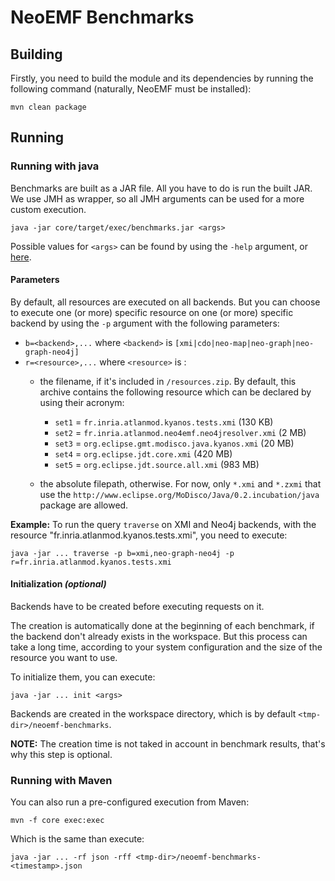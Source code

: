 NeoEMF Benchmarks
=================

## Building
Firstly, you need to build the module and its dependencies by running the following command (naturally, NeoEMF must be installed):

    mvn clean package
    
## Running

### Running with java
Benchmarks are built as a JAR file. All you have to do is run the built JAR.
We use JMH as wrapper, so all JMH arguments can be used for a more custom execution.

    java -jar core/target/exec/benchmarks.jar <args>
    
Possible values for `<args>` can be found by using the `-help` argument, or [here](https://raw.githubusercontent.com/atlanmod/NeoEMF/master/benchmarks/core/jmh-usage.txt).

#### Parameters
By default, all resources are executed on all backends. But you can choose to execute one (or more) specific resource on one (or more) specific backend by using the `-p` argument with the following parameters:
- `b=<backend>,...`     where `<backend>`  is `[xmi|cdo|neo-map|neo-graph|neo-graph-neo4j]`
- `r=<resource>,...`    where `<resource>` is :
  - the filename, if it's included in `/resources.zip`.
  By default, this archive contains the following resource which can be declared by using their acronym:
    - `set1` = `fr.inria.atlanmod.kyanos.tests.xmi` (130 KB)
    - `set2` = `fr.inria.atlanmod.neo4emf.neo4jresolver.xmi` (2 MB)
    - `set3` = `org.eclipse.gmt.modisco.java.kyanos.xmi` (20 MB)
    - `set4` = `org.eclipse.jdt.core.xmi` (420 MB)
    - `set5` = `org.eclipse.jdt.source.all.xmi` (983 MB)

  - the absolute filepath, otherwise.
  For now, only `*.xmi` and `*.zxmi` that use the `http://www.eclipse.org/MoDisco/Java/0.2.incubation/java` package are allowed.

__Example:__ To run the query `traverse` on XMI and Neo4j backends, with the resource "fr.inria.atlanmod.kyanos.tests.xmi", you need to execute:

    java -jar ... traverse -p b=xmi,neo-graph-neo4j -p r=fr.inria.atlanmod.kyanos.tests.xmi

#### Initialization _(optional)_
Backends have to be created before executing requests on it.

The creation is automatically done at the beginning of each benchmark, if the backend don't already exists in the workspace.
But this process can take a long time, according to your system configuration and the size of the resource you want to use.

To initialize them, you can execute:

    java -jar ... init <args>
    
Backends are created in the workspace directory, which is by default `<tmp-dir>/neoemf-benchmarks`.

__NOTE:__ The creation time is not taked in account in benchmark results, that's why this step is optional.

### Running with Maven
You can also run a pre-configured execution from Maven:
    
    mvn -f core exec:exec
    
Which is the same than execute:

    java -jar ... -rf json -rff <tmp-dir>/neoemf-benchmarks-<timestamp>.json
